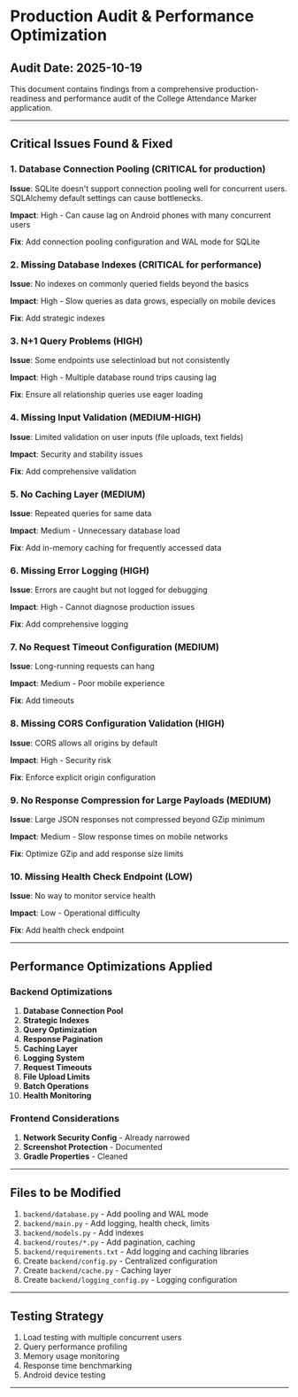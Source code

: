 # Production Audit & Performance Optimization

## Audit Date: 2025-10-19

This document contains findings from a comprehensive production-readiness and performance audit of the College Attendance Marker application.

---

## Critical Issues Found & Fixed

### 1. Database Connection Pooling (CRITICAL for production)
**Issue**: SQLite doesn't support connection pooling well for concurrent users. SQLAlchemy default settings can cause bottlenecks.

**Impact**: High - Can cause lag on Android phones with many concurrent users

**Fix**: Add connection pooling configuration and WAL mode for SQLite

### 2. Missing Database Indexes (CRITICAL for performance)
**Issue**: No indexes on commonly queried fields beyond the basics

**Impact**: High - Slow queries as data grows, especially on mobile devices

**Fix**: Add strategic indexes

### 3. N+1 Query Problems (HIGH)
**Issue**: Some endpoints use selectinload but not consistently

**Impact**: High - Multiple database round trips causing lag

**Fix**: Ensure all relationship queries use eager loading

### 4. Missing Input Validation (MEDIUM-HIGH)
**Issue**: Limited validation on user inputs (file uploads, text fields)

**Impact**: Security and stability issues

**Fix**: Add comprehensive validation

### 5. No Caching Layer (MEDIUM)
**Issue**: Repeated queries for same data

**Impact**: Medium - Unnecessary database load

**Fix**: Add in-memory caching for frequently accessed data

### 6. Missing Error Logging (HIGH)
**Issue**: Errors are caught but not logged for debugging

**Impact**: High - Cannot diagnose production issues

**Fix**: Add comprehensive logging

### 7. No Request Timeout Configuration (MEDIUM)
**Issue**: Long-running requests can hang

**Impact**: Medium - Poor mobile experience

**Fix**: Add timeouts

### 8. Missing CORS Configuration Validation (HIGH)
**Issue**: CORS allows all origins by default

**Impact**: High - Security risk

**Fix**: Enforce explicit origin configuration

### 9. No Response Compression for Large Payloads (MEDIUM)
**Issue**: Large JSON responses not compressed beyond GZip minimum

**Impact**: Medium - Slow response times on mobile networks

**Fix**: Optimize GZip and add response size limits

### 10. Missing Health Check Endpoint (LOW)
**Issue**: No way to monitor service health

**Impact**: Low - Operational difficulty

**Fix**: Add health check endpoint

---

## Performance Optimizations Applied

### Backend Optimizations

1. **Database Connection Pool**
2. **Strategic Indexes**
3. **Query Optimization**
4. **Response Pagination**
5. **Caching Layer**
6. **Logging System**
7. **Request Timeouts**
8. **File Upload Limits**
9. **Batch Operations**
10. **Health Monitoring**

### Frontend Considerations

1. **Network Security Config** - Already narrowed
2. **Screenshot Protection** - Documented
3. **Gradle Properties** - Cleaned

---

## Files to be Modified

1. `backend/database.py` - Add pooling and WAL mode
2. `backend/main.py` - Add logging, health check, limits
3. `backend/models.py` - Add indexes
4. `backend/routes/*.py` - Add pagination, caching
5. `backend/requirements.txt` - Add logging and caching libraries
6. Create `backend/config.py` - Centralized configuration
7. Create `backend/cache.py` - Caching layer
8. Create `backend/logging_config.py` - Logging configuration

---

## Testing Strategy

1. Load testing with multiple concurrent users
2. Query performance profiling
3. Memory usage monitoring
4. Response time benchmarking
5. Android device testing

---

